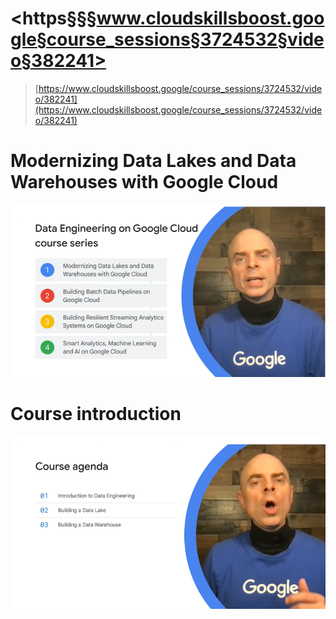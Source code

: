# <https§§§www.cloudskillsboost.google§course_sessions§3724532§video§382241>

> [https://www.cloudskillsboost.google/course_sessions/3724532/video/382241](https://www.cloudskillsboost.google/course_sessions/3724532/video/382241)


# Modernizing Data Lakes and Data Warehouses with Google Cloud

![1687867360964.png](./1687867360964.png)

# Course introduction

![1687867445699.png](./1687867445699.png)
